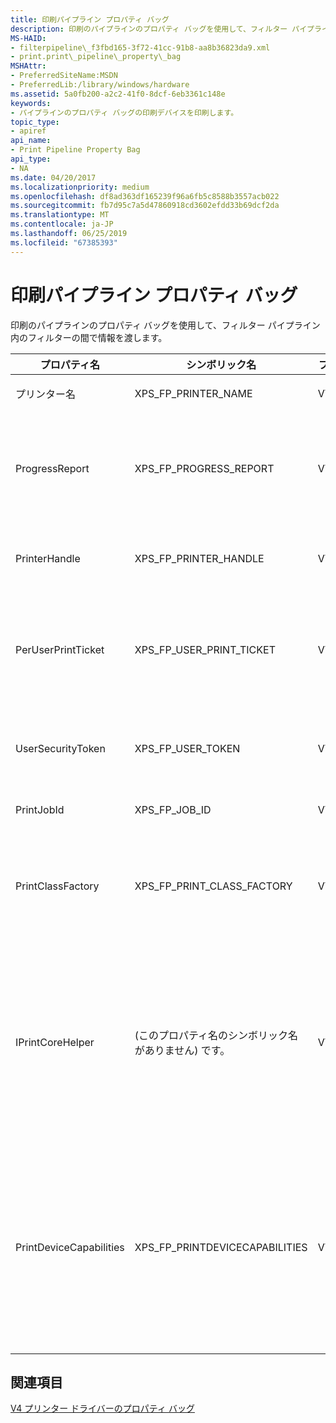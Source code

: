 ```yaml
---
title: 印刷パイプライン プロパティ バッグ
description: 印刷のパイプラインのプロパティ バッグを使用して、フィルター パイプライン内のフィルターの間で情報を渡します。プロパティ nameSymbolic nameProperty typeDescriptionPrinterNameXPS\_FP\_プリンター\_NAMEVT\_BSTRThe プリンターの名前。ProgressReportXPS\_FP\_進行状況\_REPORTVT\_UNKNOWNA IUnknown インターフェイス ポインター。 IPrintPipelineProgressReport インターフェイスへのポインターを取得する QueryInterface を呼び出します。PrinterHandleXPS\_FP\_プリンター\_ハンドル VT\_BYREFThe プリンター ハンドル。 フィルターは、このハンドルを閉じないでください。PerUserPrintTicketXPS\_FP\_ユーザー\_印刷\_TICKETVT\_UNKNOWNA IUnknown インターフェイス ポインター。 IPrintReadStreamFactory インターフェイスへのポインターを取得する QueryInterface を呼び出します。UserSecurityTokenXPS\_FP\_ユーザー\_TOKENVT\_BYREFA 処理、フィルターは、印刷ジョブを送信するユーザー アカウントの借用を使用できます。PrintJobIdXPS\_FP\_ジョブ\_IDVT\_UI4The 印刷ジョブの識別番号。PrintClassFactoryXPS\_FP\_印刷\_クラス\_FACTORYVT\_UNKNOWNA IUnknown インターフェイス ポインター。 IPrintClassObjectFactory インターフェイスへのポインターを取得する QueryInterface を呼び出します。IPrintCoreHelper (このプロパティ名のシンボリック名がありません)。VT\_UNKNOWNA IUnknown インターフェイス ポインター。 IPrintCoreHelper インターフェイスへのポインターを取得する QueryInterface を呼び出します。このプロパティは構成 UI の DLL として、unidrvui.dll を使用する XPSDrv プリンター ドライバーで利用できるのみことに注意してください。PrintDeviceCapabilitiesXPS\_FP\_PRINTDEVICECAPABILITIES VT\_UNKNOWNA IUnknown インターフェイス ポインター。 IPrintReadStreamFactory インターフェイスへのポインターを取得する QueryInterface を呼び出します。印刷フィルター パイプラインのプロパティ バッグから PrintDeviceCapabilities XML ファイルを取得する XPS レンダリング フィルターを使用できます。
MS-HAID:
- filterpipeline\_f3fbd165-3f72-41cc-91b8-aa8b36823da9.xml
- print.print\_pipeline\_property\_bag
MSHAttr:
- PreferredSiteName:MSDN
- PreferredLib:/library/windows/hardware
ms.assetid: 5a0fb200-a2c2-41f0-8dcf-6eb3361c148e
keywords:
- パイプラインのプロパティ バッグの印刷デバイスを印刷します。
topic_type:
- apiref
api_name:
- Print Pipeline Property Bag
api_type:
- NA
ms.date: 04/20/2017
ms.localizationpriority: medium
ms.openlocfilehash: df8ad363df165239f96a6fb5c8588b3557acb022
ms.sourcegitcommit: fb7d95c7a5d47860918cd3602efdd33b69dcf2da
ms.translationtype: MT
ms.contentlocale: ja-JP
ms.lasthandoff: 06/25/2019
ms.locfileid: "67385393"
---
```

# <a name="print-pipeline-property-bag"></a>印刷パイプライン プロパティ バッグ

印刷のパイプラインのプロパティ バッグを使用して、フィルター パイプライン内のフィルターの間で情報を渡します。

<table>
<colgroup>
<col width="25%" />
<col width="25%" />
<col width="25%" />
<col width="25%" />
</colgroup>
<thead>
<tr class="header">
<th>プロパティ名</th>
<th>シンボリック名</th>
<th>プロパティの型</th>
<th>説明</th>
</tr>
</thead>
<tbody>
<tr class="odd">
<td><p>プリンター名</p></td>
<td><p>XPS_FP_PRINTER_NAME</p></td>
<td><p>VT_BSTR</p></td>
<td><p>プリンターの名前。</p></td>
</tr>
<tr class="even">
<td><p>ProgressReport</p></td>
<td><p>XPS_FP_PROGRESS_REPORT</p></td>
<td><p>VT_UNKNOWN</p></td>
<td><p>ポインター、 <strong>IUnknown</strong>インターフェイス。 呼び出す<strong>QueryInterface</strong>へのポインターを取得する、 <a href="https://docs.microsoft.com/windows-hardware/drivers/ddi/content/filterpipeline/nn-filterpipeline-iprintpipelineprogressreport" data-raw-source="[IPrintPipelineProgressReport](https://docs.microsoft.com/windows-hardware/drivers/ddi/content/filterpipeline/nn-filterpipeline-iprintpipelineprogressreport)">IPrintPipelineProgressReport</a>インターフェイス。</p></td>
</tr>
<tr class="odd">
<td><p>PrinterHandle</p></td>
<td><p>XPS_FP_PRINTER_HANDLE</p></td>
<td><p>VT_BYREF</p></td>
<td><p>プリンター ハンドル。 フィルターは、このハンドルを閉じないでください。</p></td>
</tr>
<tr class="even">
<td><p>PerUserPrintTicket</p></td>
<td><p>XPS_FP_USER_PRINT_TICKET</p></td>
<td><p>VT_UNKNOWN</p></td>
<td><p>ポインター、 <strong>IUnknown</strong>インターフェイス。 呼び出す<strong>QueryInterface</strong>へのポインターを取得する、 <a href="https://docs.microsoft.com/windows-hardware/drivers/ddi/content/filterpipeline/nn-filterpipeline-iprintreadstreamfactory" data-raw-source="[IPrintReadStreamFactory](https://docs.microsoft.com/windows-hardware/drivers/ddi/content/filterpipeline/nn-filterpipeline-iprintreadstreamfactory)">IPrintReadStreamFactory</a>インターフェイス。</p></td>
</tr>
<tr class="odd">
<td><p>UserSecurityToken</p></td>
<td><p>XPS_FP_USER_TOKEN</p></td>
<td><p>VT_BYREF</p></td>
<td><p>フィルターは、印刷ジョブを送信するユーザー アカウントの借用を使用できるハンドル。</p></td>
</tr>
<tr class="even">
<td><p>PrintJobId</p></td>
<td><p>XPS_FP_JOB_ID</p></td>
<td><p>VT_UI4</p></td>
<td><p>印刷ジョブの識別番号。</p></td>
</tr>
<tr class="odd">
<td><p>PrintClassFactory</p></td>
<td><p>XPS_FP_PRINT_CLASS_FACTORY</p></td>
<td><p>VT_UNKNOWN</p></td>
<td><p>ポインター、 <strong>IUnknown</strong>インターフェイス。 呼び出す<strong>QueryInterface</strong>へのポインターを取得する、 <a href="https://docs.microsoft.com/windows-hardware/drivers/ddi/content/filterpipeline/nn-filterpipeline-iprintclassobjectfactory" data-raw-source="[IPrintClassObjectFactory](https://docs.microsoft.com/windows-hardware/drivers/ddi/content/filterpipeline/nn-filterpipeline-iprintclassobjectfactory)">IPrintClassObjectFactory</a>インターフェイス。</p></td>
</tr>
<tr class="even">
<td><p>IPrintCoreHelper</p></td>
<td><p>(このプロパティ名のシンボリック名がありません) です。</p></td>
<td><p>VT_UNKNOWN</p></td>
<td><p>ポインター、 <strong>IUnknown</strong>インターフェイス。 呼び出す<strong>QueryInterface</strong>へのポインターを取得する、 <a href="https://docs.microsoft.com/windows-hardware/drivers/ddi/content/prcomoem/nn-prcomoem-iprintcorehelper" data-raw-source="[IPrintCoreHelper](https://docs.microsoft.com/windows-hardware/drivers/ddi/content/prcomoem/nn-prcomoem-iprintcorehelper)">IPrintCoreHelper</a>インターフェイス。</p>
<p>このプロパティは構成 UI の DLL として、unidrvui.dll を使用する XPSDrv プリンター ドライバーで利用できるのみことに注意してください。</p></td>
</tr>
<tr class="odd">
<td><p>PrintDeviceCapabilities</p></td>
<td><p>XPS_FP_PRINTDEVICECAPABILITIES</p></td>
<td><p>VT_UNKNOWN</p></td>
<td><p>ポインター、 <strong>IUnknown</strong>インターフェイス。 呼び出す<strong>QueryInterface</strong>へのポインターを取得する、 <a href="https://docs.microsoft.com/windows-hardware/drivers/ddi/content/filterpipeline/nn-filterpipeline-iprintreadstreamfactory" data-raw-source="[IPrintReadStreamFactory](https://docs.microsoft.com/windows-hardware/drivers/ddi/content/filterpipeline/nn-filterpipeline-iprintreadstreamfactory)">IPrintReadStreamFactory</a>インターフェイス。</p>
<p>印刷フィルター パイプラインのプロパティ バッグから PrintDeviceCapabilities XML ファイルを取得する XPS レンダリング フィルターを使用できます。</p></td>
</tr>
</tbody>
</table>

## <a name="see-also"></a>関連項目

[V4 プリンター ドライバーのプロパティ バッグ](https://docs.microsoft.com/windows-hardware/drivers/print/v4-driver-property-bags)
